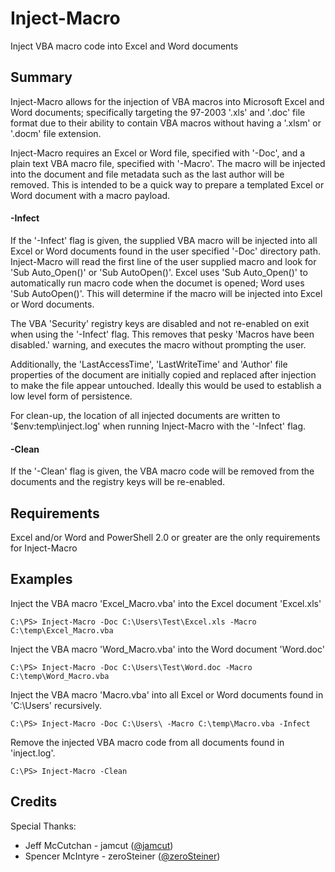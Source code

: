 # Inject-Macro
Inject VBA macro code into Excel and Word documents

## Summary ##
Inject-Macro allows for the injection of VBA macros into Microsoft Excel and Word documents; specifically targeting the 97-2003 '.xls' and '.doc' file format due to their ability to contain VBA macros without having a '.xlsm' or '.docm' file extension.

Inject-Macro requires an Excel or Word file, specified with '-Doc', and a plain text VBA macro file, specified with '-Macro'. The macro will be injected into the document and file metadata such as the last author will be removed. This is intended to be a quick way to prepare a templated Excel or Word document with a macro payload.

#### -Infect ####
If the '-Infect' flag is given, the supplied VBA macro will be injected into all Excel or Word documents found in the user specified '-Doc' directory path. Inject-Macro will read the first line of the user supplied macro and look for 'Sub Auto_Open()' or 'Sub AutoOpen()'. Excel uses 'Sub Auto_Open()' to automatically run macro code when the documet is opened; Word uses 'Sub AutoOpen()'. This will determine if the macro will be injected into Excel or Word documents.

The VBA 'Security' registry keys are disabled and not re-enabled on exit when using the '-Infect' flag. This removes that pesky 'Macros have been disabled.' warning, and executes the macro without prompting the user.

Additionally, the 'LastAccessTime', 'LastWriteTime' and 'Author' file properties of the document are initially copied and replaced after injection to make the file appear untouched. Ideally this would be used to establish a low level form of persistence.

For clean-up, the location of all injected documents are written to '$env:temp\inject.log' when running Inject-Macro with the '-Infect' flag.

#### -Clean ####
If the '-Clean' flag is given, the VBA macro code will be removed from the documents and the registry keys will be re-enabled.

## Requirements ##
Excel and/or Word and PowerShell 2.0 or greater are the only requirements for Inject-Macro

## Examples ##
Inject the VBA macro 'Excel_Macro.vba' into the Excel document 'Excel.xls'

`C:\PS> Inject-Macro -Doc C:\Users\Test\Excel.xls -Macro C:\temp\Excel_Macro.vba`

Inject the VBA macro 'Word_Macro.vba' into the Word document 'Word.doc'

`C:\PS> Inject-Macro -Doc C:\Users\Test\Word.doc -Macro C:\temp\Word_Macro.vba`

Inject the VBA macro 'Macro.vba' into all Excel or Word documents found in 'C:\Users\' recursively.

`C:\PS> Inject-Macro -Doc C:\Users\ -Macro C:\temp\Macro.vba -Infect`

Remove the injected VBA macro code from all documents found in 'inject.log'.

`C:\PS> Inject-Macro -Clean`

## Credits ##
Special Thanks:
 * Jeff McCutchan - jamcut ([@jamcut](https://twitter.com/jamcut))
 * Spencer McIntyre - zeroSteiner ([@zeroSteiner](https://twitter.com/zeroSteiner))
